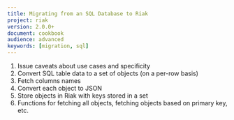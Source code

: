 ```yaml
---
title: Migrating from an SQL Database to Riak
project: riak
version: 2.0.0+
document: cookbook
audience: advanced
keywords: [migration, sql]
---
```


1. Issue caveats about use cases and specificity
2. Convert SQL table data to a set of objects (on a per-row basis)
3. Fetch columns names
4. Convert each object to JSON
5. Store objects in Riak with keys stored in a set
6. Functions for fetching all objects, fetching objects based on primary key, etc.
